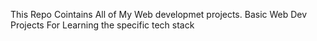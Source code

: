 This Repo Cointains All of My Web developmet projects.
Basic Web Dev Projects For Learning the specific tech stack
